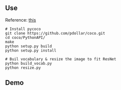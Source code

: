 ## Use
Reference: [this](https://github.com/yunjey/pytorch-tutorial/tree/master/tutorials/03-advanced/image_captioning)
```
# Install pycoco
git clone https://github.com/pdollar/coco.git
cd coco/PythonAPI/
make
python setup.py build
python setup.py install

# Buil vocabulary & resize the image to fit ResNet
python build_vocab.py
python resize.py
```

## Demo
```

```
